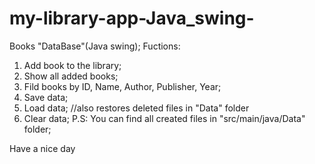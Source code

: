 # my-library-app-Java_swing-
Books "DataBase"(Java swing);
Fuctions: 
1) Add book to the library;
2) Show all added books;
3) Fild books by ID, Name, Author, Publisher, Year;
3) Save data;
4) Load data; //also restores deleted files in "Data" folder
5) Clear data;
P.S: You can find all created files in "src/main/java/Data" folder; 

Have a nice day
